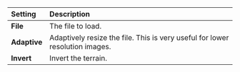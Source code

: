 | Setting      | Description                                                                  |
| :----------- | :--------------------------------------------------------------------------- |
| **File**     | The file to load.                                                            |
| **Adaptive** | Adaptively resize the file. This is very useful for lower resolution images. |
| **Invert**   | Invert the terrain.                                                          |